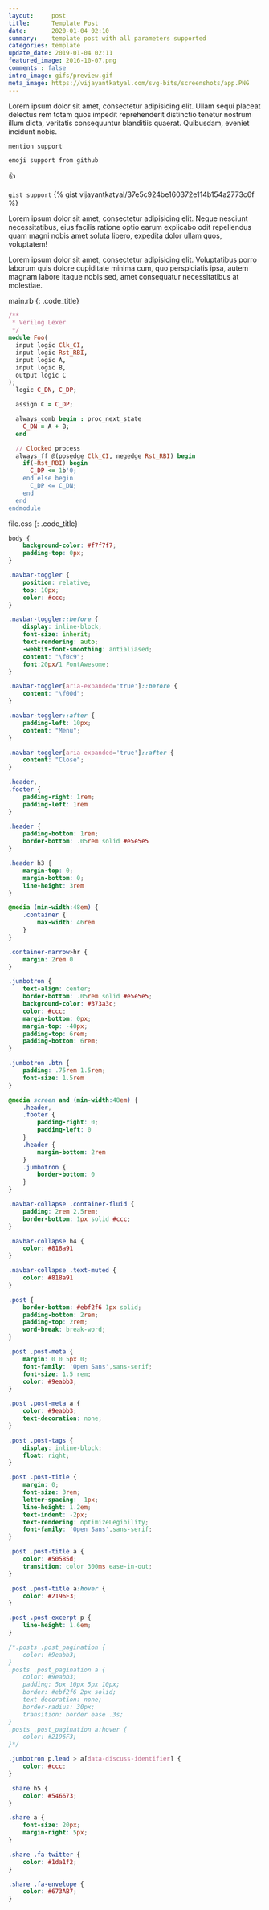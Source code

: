 ```yaml
---
layout:     post
title:      Template Post
date:       2020-01-04 02:10
summary:    template post with all parameters supported
categories: template
update_date: 2019-01-04 02:11
featured_image: 2016-10-07.png
comments : false
intro_image: gifs/preview.gif
meta_image: https://vijayantkatyal.com/svg-bits/screenshots/app.PNG
---
```


Lorem ipsum dolor sit amet, consectetur adipisicing elit. Ullam sequi placeat delectus rem totam quos impedit reprehenderit distinctio tenetur nostrum illum dicta, veritatis consequuntur blanditiis quaerat. Quibusdam, eveniet incidunt nobis.

<code>mention support</code>



<code>emoji support from github</code>

:+1:

<code>gist support</code>
{% gist vijayantkatyal/37e5c924be160372e114b154a2773c6f %}

Lorem ipsum dolor sit amet, consectetur adipisicing elit. Neque nesciunt necessitatibus, eius facilis ratione optio earum explicabo odit repellendus quam magni nobis amet soluta libero, expedita dolor ullam quos, voluptatem!

Lorem ipsum dolor sit amet, consectetur adipisicing elit. Voluptatibus porro laborum quis dolore cupiditate minima cum, quo perspiciatis ipsa, autem magnam labore itaque nobis sed, amet consequatur necessitatibus at molestiae.

main.rb
{: .code_title}
~~~ ruby
/**
 * Verilog Lexer
 */
module Foo(
  input logic Clk_CI,
  input logic Rst_RBI,
  input logic A,
  input logic B,
  output logic C
);
  logic C_DN, C_DP;

  assign C = C_DP;

  always_comb begin : proc_next_state
    C_DN = A + B;
  end

  // Clocked process
  always_ff @(posedge Clk_CI, negedge Rst_RBI) begin
    if(~Rst_RBI) begin
      C_DP <= 1b'0;
    end else begin
      C_DP <= C_DN;
    end
  end
endmodule
~~~

file.css
{: .code_title}
~~~ css
body {
	background-color: #f7f7f7;
	padding-top: 0px;
}

.navbar-toggler {
	position: relative;
	top: 10px;
	color: #ccc;
}

.navbar-toggler::before {
	display: inline-block;
	font-size: inherit;
	text-rendering: auto;
	-webkit-font-smoothing: antialiased;
	content: "\f0c9";
	font:20px/1 FontAwesome;
}

.navbar-toggler[aria-expanded='true']::before {
	content: "\f00d";
}

.navbar-toggler::after {
	padding-left: 10px;
	content: "Menu"; 
}

.navbar-toggler[aria-expanded='true']::after {
	content: "Close";
}

.header,
.footer {
	padding-right: 1rem;
	padding-left: 1rem
}

.header {
	padding-bottom: 1rem;
	border-bottom: .05rem solid #e5e5e5
}

.header h3 {
	margin-top: 0;
	margin-bottom: 0;
	line-height: 3rem
}

@media (min-width:48em) {
	.container {
		max-width: 46rem
	}
}

.container-narrow>hr {
	margin: 2rem 0
}

.jumbotron {
	text-align: center;
	border-bottom: .05rem solid #e5e5e5;
	background-color: #373a3c;
	color: #ccc;
	margin-bottom: 0px;
	margin-top: -40px;
	padding-top: 6rem;
	padding-bottom: 6rem;
}

.jumbotron .btn {
	padding: .75rem 1.5rem;
	font-size: 1.5rem
}

@media screen and (min-width:48em) {
	.header,
	.footer {
		padding-right: 0;
		padding-left: 0
	}
	.header {
		margin-bottom: 2rem
	}
	.jumbotron {
		border-bottom: 0
	}
}

.navbar-collapse .container-fluid {
	padding: 2rem 2.5rem;
	border-bottom: 1px solid #ccc;
}

.navbar-collapse h4 {
	color: #818a91
}

.navbar-collapse .text-muted {
	color: #818a91
}

.post {
	border-bottom: #ebf2f6 1px solid;
	padding-bottom: 2rem;
	padding-top: 2rem;
	word-break: break-word;
}

.post .post-meta {
	margin: 0 0 5px 0;
	font-family: 'Open Sans',sans-serif;
	font-size: 1.5 rem;
	color: #9eabb3;
}

.post .post-meta a {
	color: #9eabb3;
	text-decoration: none;
}

.post .post-tags {
	display: inline-block;
	float: right;
}

.post .post-title {
	margin: 0;
	font-size: 3rem;
	letter-spacing: -1px;
	line-height: 1.2em;
	text-indent: -2px;
	text-rendering: optimizeLegibility;
	font-family: 'Open Sans',sans-serif;
}

.post .post-title a {
	color: #50585d;
	transition: color 300ms ease-in-out;
}

.post .post-title a:hover {
	color: #2196F3;
}

.post .post-excerpt p {
	line-height: 1.6em;
}

/*.posts .post_pagination {
	color: #9eabb3;
}
.posts .post_pagination a {
	color: #9eabb3;
	padding: 5px 10px 5px 10px;
	border: #ebf2f6 2px solid;
	text-decoration: none;
	border-radius: 30px;
	transition: border ease .3s;
}
.posts .post_pagination a:hover {
	color: #2196F3;
}*/

.jumbotron p.lead > a[data-discuss-identifier] {
	color: #ccc;
}

.share h5 {
	color: #546673;
}

.share a {
	font-size: 20px;
	margin-right: 5px;
}

.share .fa-twitter {
	color: #1da1f2;
}

.share .fa-envelope {
	color: #673AB7;
}
~~~

